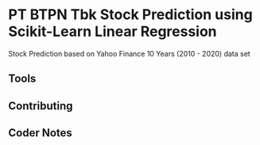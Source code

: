 # PT BTPN Tbk Stock Prediction using Scikit-Learn Linear Regression
Stock Prediction based on Yahoo Finance 10 Years (2010 - 2020) data set

## Tools

## Contributing

## Coder Notes
